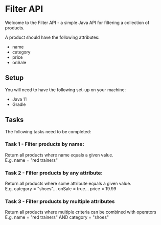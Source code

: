 # Filter API

Welcome to the Filter API - a simple Java API for filtering a collection of products.

A product should have the following attributes:
- name 
- category
- price 
- onSale

## Setup
You will need to have the following set-up on your machine:
- Java 11
- Gradle

## Tasks
The following tasks need to be completed:

### Task 1 - Filter products by name:  
   Return all products where name equals a given value.  
   E.g. name = "red trainers"
   

### Task 2 - Filter products by any attribute:  
   Return all products where some attribute equals a given value.  
   E.g. category = "shoes"... onSale = true... price = 19.99


### Task 3 - Filter products by multiple attributes  
   Return all products where multiple criteria can be combined with operators  
   E.g. name = "red trainers" AND category = "shoes"
